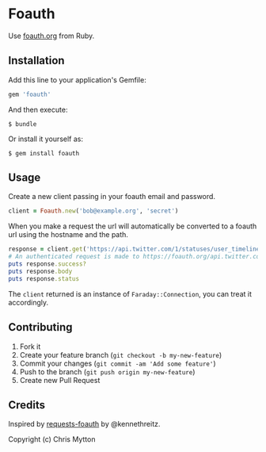 # Foauth

Use [foauth.org](https://foauth.org) from Ruby.

## Installation

Add this line to your application's Gemfile:

```ruby
gem 'foauth'
```

And then execute:

    $ bundle

Or install it yourself as:

    $ gem install foauth

## Usage

Create a new client passing in your foauth email and password.

```ruby
client = Foauth.new('bob@example.org', 'secret')
```

When you make a request the url will automatically be converted to a
foauth url using the hostname and the path.

```ruby
response = client.get('https://api.twitter.com/1/statuses/user_timeline.json')
# An authenticated request is made to https://foauth.org/api.twitter.com/1/statuses/user_timeline.json
puts response.success?
puts response.body
puts response.status
```

The `client` returned is an instance of `Faraday::Connection`, you can treat
it accordingly.

## Contributing

1. Fork it
2. Create your feature branch (`git checkout -b my-new-feature`)
3. Commit your changes (`git commit -am 'Add some feature'`)
4. Push to the branch (`git push origin my-new-feature`)
5. Create new Pull Request

## Credits

Inspired by
[requests-foauth](https://github.com/kennethreitz/requests-foauth) by
@kennethreitz.

Copyright (c) Chris Mytton
